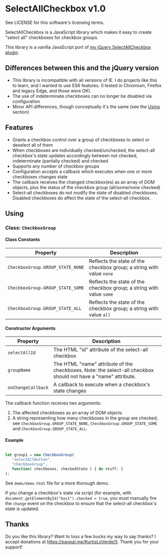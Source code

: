 SelectAllCheckbox v1.0
======================

See LICENSE for this software's licensing terms.

SelectAllCheckbox is a JavaScript library which makes it easy to create "select all" checkboxes for checkbox groups.

This library is a vanilla JavaScript port of [my jQuery SelectAllCheckbox plugin](https://www.github.com/kloverde/jquery-SelectAllCheckbox).


## Differences between this and the jQuery version

* This library is incompatible with all versions of IE.  I do projects like this to learn, and I wanted to use ES6 features.  (I tested in Chromium, Firefox and legacy Edge, and those were OK).
* The use of indeterminate checkboxes can no longer be disabled via configuration
* Minor API differences, though conceptually it's the same (see the [Using](#Using) section)

## Features

* Grants a checkbox control over a group of checkboxes to select or deselect all of them
* When checkboxes are individually checked/unchecked, the select-all checkbox's state updates accordingly between not checked, indeterminate (partially checked) and checked
* Supports any number of checkbox groups
* Configuration accepts a callback which executes when one or more checkboxes changes state
* The callback receives the changed checkbox(es) as an array of DOM objects, plus the status of the checkbox group (all/some/none checked)
* Select-all checkboxes do not modify the state of disabled checkboxes.  Disabled checkboxes do affect the state of the select-all checkbox.


## Using

### Class:  `CheckboxGroup`

#### Class Constants

| Property | Description |
| ----------------- | ----------------------------------------|
| `CheckboxGroup.GROUP_STATE_NONE` | Reflects the state of the checkbox group; a string with value `none` |
| `CheckboxGroup.GROUP_STATE_SOME` | Reflects the state of the checkbox group; a string with value `some` |
| `CheckboxGroup.GROUP_STATE_ALL` | Reflects the state of the checkbox group; a string with value `all` |

#### Constructor Arguments

| Property | Description |
| ----------------- | --------------------------------------------------------------------------------------------------------------------------- |
| `selectAllId` | The HTML "id" attribute of the select-all checkbox |
| `groupName` | The HTML "name" attribute of the checkboxes.  Note:  the select-all checkbox should not have a "name" attribute. |
| `onChangeCallback` | A callback to execute when a checkbox's state changes |


The callback function receives two arguments:

1.  The affected checkboxes as an array of DOM objects
2.  A string representing how many checkboxes in the group are checked; see `CheckboxGroup.GROUP_STATE_NONE`, `CheckboxGroup.GROUP_STATE_SOME` and `CheckboxGroup.GROUP_STATE_ALL`.

#### Example

```javascript

let group1 = new CheckboxGroup(
   "selectAllButton",
   "checkboxGroup",
   function( checkboxes, checkedState ) { do stuff; }
);

```

See `demo/demo.html` file for a more thorough demo.

If you change a checkbox's state via script (for example, with `document.getElementById("box1").checked = true`, you must manually fire the `change` event on the checkbox to ensure that the select-all checkbox's state is updated.


## Thanks

Do you like this library?  Want to toss a few bucks my way to say thanks?  I accept donations at https://paypal.me/KurtisLoVerde/5.  Thank you for your support!
